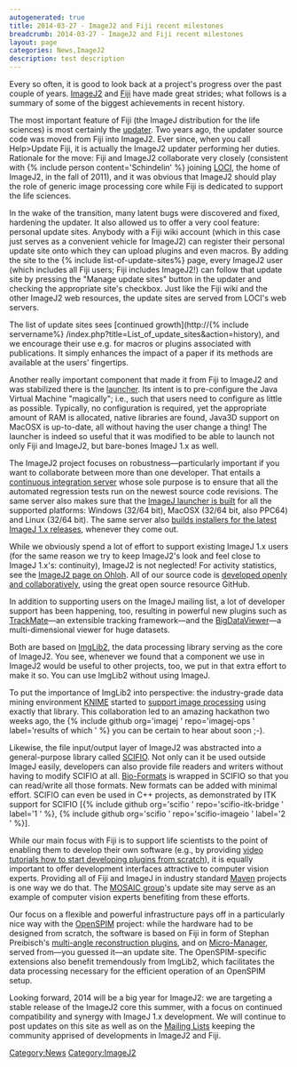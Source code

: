 ```yaml
---
autogenerated: true
title: 2014-03-27 - ImageJ2 and Fiji recent milestones
breadcrumb: 2014-03-27 - ImageJ2 and Fiji recent milestones
layout: page
categories: News,ImageJ2
description: test description
---
```


Every so often, it is good to look back at a project's progress over the past couple of years. [ImageJ2](ImageJ2 "wikilink") and [Fiji](Fiji "wikilink") have made great strides; what follows is a summary of some of the biggest achievements in recent history.

The most important feature of Fiji (the ImageJ distribution for the life sciences) is most certainly the [updater](updater "wikilink"). Two years ago, the updater source code was moved from Fiji into ImageJ2. Ever since, when you call Help\>Update Fiji, it is actually the ImageJ2 updater performing her duties. Rationale for the move: Fiji and ImageJ2 collaborate very closely (consistent with {% include person content='Schindelin' %} joining [LOCI](http://loci.wisc.edu/), the home of ImageJ2, in the fall of 2011), and it was obvious that ImageJ2 should play the role of generic image processing core while Fiji is dedicated to support the life sciences.

In the wake of the transition, many latent bugs were discovered and fixed, hardening the updater. It also allowed us to offer a very cool feature: personal update sites. Anybody with a Fiji wiki account (which in this case just serves as a convenient vehicle for ImageJ2) can register their personal update site onto which they can upload plugins and even macros. By adding the site to the {% include list-of-update-sites%}
 page, every ImageJ2 user (which includes all Fiji users; Fiji includes ImageJ2\!) can follow that update site by pressing the "Manage update sites" button in the updater and checking the appropriate site's checkbox. Just like the Fiji wiki and the other ImageJ2 web resources, the update sites are served from LOCI's web servers.

The list of update sites sees [continued growth](http://{% include servername%}
/index.php?title=List_of_update_sites&action=history), and we encourage their use e.g. for macros or plugins associated with publications. It simply enhances the impact of a paper if its methods are available at the users' fingertips.

Another really important component that made it from Fiji to ImageJ2 and was stabilized there is the [launcher](launcher "wikilink"). Its intent is to pre-configure the Java Virtual Machine "magically"; i.e., such that users need to configure as little as possible. Typically, no configuration is required, yet the appropriate amount of RAM is allocated, native libraries are found, Java3D support on MacOSX is up-to-date, all without having the user change a thing\! The launcher is indeed so useful that it was modified to be able to launch not only Fiji and ImageJ2, but bare-bones ImageJ 1.x as well.

The ImageJ2 project focuses on robustness—particularly important if you want to collaborate between more than one developer. That entails a [continuous integration server](http://jenkins.imagej.net/) whose sole purpose is to ensure that all the automated regression tests run on the newest source code revisions. The same server also makes sure that the [ImageJ launcher is built](http://jenkins.imagej.net/job/ImageJ-launcher/) for all the supported platforms: Windows (32/64 bit), MacOSX (32/64 bit, also PPC64) and Linux (32/64 bit). The same server also [builds installers for the latest ImageJ 1.x releases](http://jenkins.imagej.net/job/ImageJ1-releases/), whenever they come out.

While we obviously spend a lot of effort to support existing ImageJ 1.x users (for the same reason we try to keep ImageJ2's look and feel close to ImageJ 1.x's: continuity), ImageJ2 is not neglected\! For activity statistics, see the [ImageJ2 page on Ohloh](https://www.ohloh.net/p/imagej2). All of our source code is [developed openly and collaboratively](https://github.com/imagej), using the great open source resource GitHub.

In addition to supporting users on the ImageJ mailing list, a lot of developer support has been happening, too, resulting in powerful new plugins such as [TrackMate](TrackMate "wikilink")—an extensible tracking framework—and the [BigDataViewer](BigDataViewer "wikilink")—a multi-dimensional viewer for huge datasets.

Both are based on [ImgLib2](ImgLib2 "wikilink"), the data processing library serving as the core of ImageJ2. You see, whenever we found that a component we use in ImageJ2 would be useful to other projects, too, we put in that extra effort to make it so. You can use ImgLib2 without using ImageJ.

To put the importance of ImgLib2 into perspective: the industry-grade data mining environment [KNIME](KNIME "wikilink") started to [support image processing](http://tech.knime.org/community/image-processing) using exactly that library. This collaboration led to an amazing hackathon two weeks ago, the {% include github org='imagej ' repo='imagej-ops ' label='results of which ' %} you can be certain to hear about soon ;-).

Likewise, the file input/output layer of ImageJ2 was abstracted into a general-purpose library called [SCIFIO](SCIFIO "wikilink"). Not only can it be used outside ImageJ easily, developers can also provide file readers and writers without having to modify SCIFIO at all. [Bio-Formats](Bio-Formats "wikilink") is wrapped in SCIFIO so that you can read/write all those formats. New formats can be added with minimal effort. SCIFIO can even be used in C++ projects, as demonstrated by ITK support for SCIFIO \[{% include github org='scifio ' repo='scifio-itk-bridge ' label='1 ' %}, {% include github org='scifio ' repo='scifio-imageio ' label='2 ' %}\].

While our main focus with Fiji is to support life scientists to the point of enabling them to develop their own software (e.g., by providing [video tutorials how to start developing plugins from scratch](https://www.youtube.com/channel/UCOXCsWKZNGez9QOQMWw-Qww)), it is equally important to offer development interfaces attractive to computer vision experts. Providing all of Fiji and ImageJ in industry standard [Maven](Maven "wikilink") projects is one way we do that. The [MOSAIC group](http://mosaic.mpi-cbg.de/)'s update site may serve as an example of computer vision experts benefiting from these efforts.

Our focus on a flexible and powerful infrastructure pays off in a particularly nice way with the [OpenSPIM](http://openspim.org/) project: while the hardware had to be designed from scratch, the software is based on Fiji in form of Stephan Preibisch's [multi-angle reconstruction plugins](SPIM_Registration "wikilink"), and on [Micro-Manager](http://www.micro-manager.org/), served from—you guessed it—an update site. The OpenSPIM-specific extensions also benefit tremendously from ImgLib2, which facilitates the data processing necessary for the efficient operation of an OpenSPIM setup.

Looking forward, 2014 will be a big year for ImageJ2: we are targeting a stable release of the ImageJ2 core this summer, with a focus on continued compatibility and synergy with ImageJ 1.x development. We will continue to post updates on this site as well as on the [Mailing Lists](Mailing_Lists "wikilink") keeping the community apprised of developments in ImageJ2 and Fiji.

[Category:News](Category_News "wikilink") [Category:ImageJ2](Category_ImageJ2 "wikilink")

